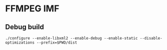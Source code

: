 # FFMPEG IMF

## Debug build

`./configure --enable-libxml2 --enable-debug --enable-static --disable-optimizations --prefix=$PWD/dist`